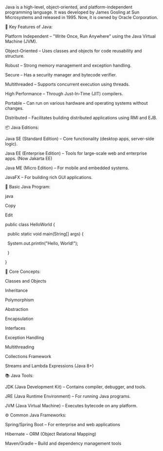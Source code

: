 Java is a high-level, object-oriented, and platform-independent programming language. It was developed by James Gosling at Sun Microsystems and released in 1995. Now, it is owned by Oracle Corporation.



🔧 Key Features of Java:

Platform Independent – "Write Once, Run Anywhere" using the Java Virtual Machine (JVM).



Object-Oriented – Uses classes and objects for code reusability and structure.



Robust – Strong memory management and exception handling.



Secure – Has a security manager and bytecode verifier.



Multithreaded – Supports concurrent execution using threads.



High Performance – Through Just-In-Time (JIT) compilers.



Portable – Can run on various hardware and operating systems without changes.



Distributed – Facilitates building distributed applications using RMI and EJB.



📦 Java Editions:

Java SE (Standard Edition) – Core functionality (desktop apps, server-side logic).



Java EE (Enterprise Edition) – Tools for large-scale web and enterprise apps. (Now Jakarta EE)



Java ME (Micro Edition) – For mobile and embedded systems.



JavaFX – For building rich GUI applications.



📁 Basic Java Program:

java

Copy

Edit

public class HelloWorld {

&nbsp;   public static void main(String\[] args) {

&nbsp;       System.out.println("Hello, World!");

&nbsp;   }

}

🧩 Core Concepts:

Classes and Objects



Inheritance



Polymorphism



Abstraction



Encapsulation



Interfaces



Exception Handling



Multithreading



Collections Framework



Streams and Lambda Expressions (Java 8+)



📚 Java Tools:

JDK (Java Development Kit) – Contains compiler, debugger, and tools.



JRE (Java Runtime Environment) – For running Java programs.



JVM (Java Virtual Machine) – Executes bytecode on any platform.



⚙️ Common Java Frameworks:

Spring/Spring Boot – For enterprise and web applications



Hibernate – ORM (Object Relational Mapping)



Maven/Gradle – Build and dependency management tools

